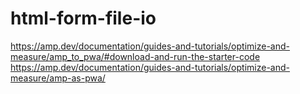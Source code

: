 # html-form-file-io

https://amp.dev/documentation/guides-and-tutorials/optimize-and-measure/amp_to_pwa/#download-and-run-the-starter-code
https://amp.dev/documentation/guides-and-tutorials/optimize-and-measure/amp-as-pwa/
